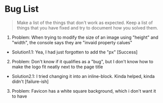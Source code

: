 # Bug List

> Make a list of the things that don't work as expected. Keep a list of things that you have fixed and try to document how you solved them.

1. Problem: When trying to modify the size of an image using "height" and "width", the console says they are "invaid property calues"
 - Solution1.1: Yea, I had just forgotten to add the "px" [Success]

2. Problem: Don't know if it qualifies as a "bug", but I don't know how to make the logo fit neatly next to the page title
 - Solution2.1: I tried changing it into an inline-block. Kinda helped, kinda didn't [failure-ish]

3. Problem: Favicon has a white square background, which i don't want it to have
